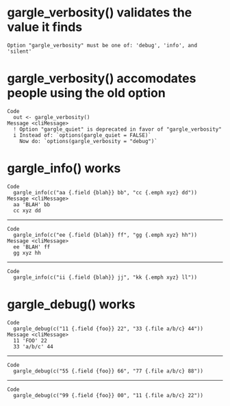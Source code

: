 # gargle_verbosity() validates the value it finds

    Option "gargle_verbosity" must be one of: 'debug', 'info', and 'silent'

# gargle_verbosity() accomodates people using the old option

    Code
      out <- gargle_verbosity()
    Message <cliMessage>
      ! Option "gargle_quiet" is deprecated in favor of "gargle_verbosity"
      i Instead of: `options(gargle_quiet = FALSE)`
        Now do: `options(gargle_verbosity = "debug")`

# gargle_info() works

    Code
      gargle_info(c("aa {.field {blah}} bb", "cc {.emph xyz} dd"))
    Message <cliMessage>
      aa 'BLAH' bb
      cc xyz dd

---

    Code
      gargle_info(c("ee {.field {blah}} ff", "gg {.emph xyz} hh"))
    Message <cliMessage>
      ee 'BLAH' ff
      gg xyz hh

---

    Code
      gargle_info(c("ii {.field {blah}} jj", "kk {.emph xyz} ll"))

# gargle_debug() works

    Code
      gargle_debug(c("11 {.field {foo}} 22", "33 {.file a/b/c} 44"))
    Message <cliMessage>
      11 'FOO' 22
      33 'a/b/c' 44

---

    Code
      gargle_debug(c("55 {.field {foo}} 66", "77 {.file a/b/c} 88"))

---

    Code
      gargle_debug(c("99 {.field {foo}} 00", "11 {.file a/b/c} 22"))

